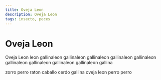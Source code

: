 ```yaml
---
title: Oveja Leon
description: Oveja Leon
tags: insecto, peces
---
```


# Oveja Leon

Oveja Leon leon gallinaleon gallinaleon gallinaleon gallinaleon gallinaleon gallinaleon gallinaleon gallinaleon gallinaleon gallina

zorro perro raton caballo cerdo gallina oveja leon perro perro